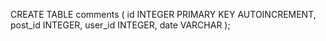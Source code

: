 
CREATE TABLE comments (
    id INTEGER PRIMARY KEY AUTOINCREMENT,
    post_id INTEGER,
    user_id INTEGER,
    date VARCHAR );
